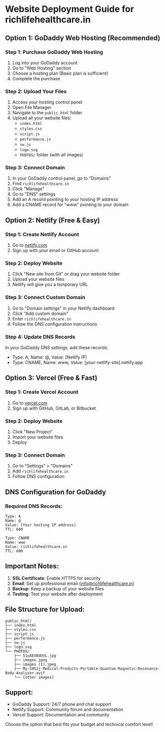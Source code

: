 # Website Deployment Guide for richlifehealthcare.in

## Option 1: GoDaddy Web Hosting (Recommended)

### Step 1: Purchase GoDaddy Web Hosting
1. Log into your GoDaddy account
2. Go to "Web Hosting" section
3. Choose a hosting plan (Basic plan is sufficient)
4. Complete the purchase

### Step 2: Upload Your Files
1. Access your hosting control panel
2. Open File Manager
3. Navigate to the `public_html` folder
4. Upload all your website files:
   - `index.html`
   - `styles.css`
   - `script.js`
   - `performance.js`
   - `sw.js`
   - `logo.svg`
   - `PHOTOS/` folder (with all images)

### Step 3: Connect Domain
1. In your GoDaddy control panel, go to "Domains"
2. Find `richlifehealthcare.in`
3. Click "Manage"
4. Go to "DNS" settings
5. Add an A record pointing to your hosting IP address
6. Add a CNAME record for "www" pointing to your domain

## Option 2: Netlify (Free & Easy)

### Step 1: Create Netlify Account
1. Go to [netlify.com](https://netlify.com)
2. Sign up with your email or GitHub account

### Step 2: Deploy Website
1. Click "New site from Git" or drag your website folder
2. Upload your website files
3. Netlify will give you a temporary URL

### Step 3: Connect Custom Domain
1. Go to "Domain settings" in your Netlify dashboard
2. Click "Add custom domain"
3. Enter `richlifehealthcare.in`
4. Follow the DNS configuration instructions

### Step 4: Update DNS Records
In your GoDaddy DNS settings, add these records:
- Type: A, Name: @, Value: [Netlify IP]
- Type: CNAME, Name: www, Value: [your-netlify-site].netlify.app

## Option 3: Vercel (Free & Fast)

### Step 1: Create Vercel Account
1. Go to [vercel.com](https://vercel.com)
2. Sign up with GitHub, GitLab, or Bitbucket

### Step 2: Deploy Website
1. Click "New Project"
2. Import your website files
3. Deploy

### Step 3: Connect Domain
1. Go to "Settings" > "Domains"
2. Add `richlifehealthcare.in`
3. Follow DNS configuration

## DNS Configuration for GoDaddy

### Required DNS Records:
```
Type: A
Name: @
Value: [Your hosting IP address]
TTL: 600

Type: CNAME
Name: www
Value: richlifehealthcare.in
TTL: 600
```

## Important Notes:

1. **SSL Certificate**: Enable HTTPS for security
2. **Email**: Set up professional email (info@richlifehealthcare.in)
3. **Backup**: Keep a backup of your website files
4. **Testing**: Test your website after deployment

## File Structure for Upload:
```
public_html/
├── index.html
├── styles.css
├── script.js
├── performance.js
├── sw.js
├── logo.svg
└── PHOTOS/
    ├── 51uAEUBdUVL.jpg
    ├── images.jpeg
    ├── images (1).jpeg
    ├── My-S052j-Medical-Products-Portable-Quantum-Magnetic-Resonance-Body-Analyzer.avif
    └── [other images]
```

## Support:
- GoDaddy Support: 24/7 phone and chat support
- Netlify Support: Community forum and documentation
- Vercel Support: Documentation and community

Choose the option that best fits your budget and technical comfort level! 